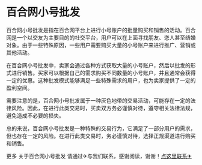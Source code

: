 # 百合网小号批发

百合网小号批发是指在百合网平台上进行小号账户的批量购买和销售的活动。百合网是一个以交友为主要目的的社交平台，用户可以在上面寻找朋友、恋人甚至结婚对象。由于一些特殊原因，一些用户需要购买大量的小号账户来进行推广、营销或其他活动。

在百合网小号批发中，卖家会通过各种方式获取大量的小号账户，然后以批发的形式进行销售。买家可以根据自己的需求购买不同数量的小号账户，并且通常会获得一定的优惠。这种批发模式能够满足一些特殊需求的用户，也为卖家提供了一定的盈利空间。

需要注意的是，百合网小号批发属于一种灰色地带的交易活动，可能存在一定的法律风险。因此，在进行此类交易时，买卖双方务必谨慎对待，遵守相关法律法规，避免造成不必要的损失。

总的来说，百合网小号批发是一种特殊的交易行为，它满足了一部分用户的需求，但也存在一定的风险。在进行此类交易时，务必谨慎对待，选择正规渠道进行购买和销售。

更多 关于百合网小号批发 请通过✈与我们联系，感谢阅读，谢谢！[点这里联系✈](https://d.k02.cc)